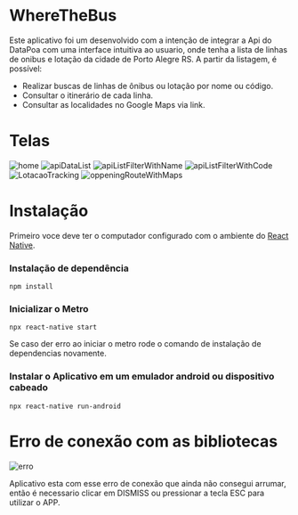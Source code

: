 # WhereTheBus
Este aplicativo foi um desenvolvido com a intenção de integrar a Api do DataPoa com uma interface intuitiva ao usuario, onde tenha a lista de linhas de onibus e lotação da cidade de Porto Alegre RS.
A partir da listagem, é possível:
- Realizar buscas de linhas de ônibus ou lotação por nome ou código.
- Consultar o itinerário de cada linha.
- Consultar as localidades no Google Maps via link.

# Telas
![home](https://user-images.githubusercontent.com/40700896/229917457-b824723e-39e5-46df-941a-e0bd38bd87f7.png) ![apiDataList](https://user-images.githubusercontent.com/40700896/229921772-969f93b7-3fb4-4c7a-9ddd-34da4b696e41.png) ![apiListFilterWithName](https://user-images.githubusercontent.com/40700896/229922345-28be5ecd-bbf2-4e4a-94a3-50001c7bd29d.png)
![apiListFilterWithCode](https://user-images.githubusercontent.com/40700896/229922511-62a2f97b-9ddd-4e5a-9a5b-bf7bb00dbc26.png)
![LotacaoTracking](https://user-images.githubusercontent.com/40700896/229922534-e42efaf6-c84e-4eff-8cbf-d849e10b78bd.png)
![oppeningRouteWithMaps](https://user-images.githubusercontent.com/40700896/229922540-99c7ec0e-d094-4544-aa87-8c74521e8824.png)

# Instalação
Primeiro voce deve ter o computador configurado com o ambiente do [React Native](https://reactnative.dev/docs/environment-setup).

### Instalação de dependência
```
npm install
```

### Inicializar o Metro
```
npx react-native start
```
Se caso der erro ao iniciar o metro rode o comando de instalação de dependencias novamente.

### Instalar o Aplicativo em um emulador android ou dispositivo cabeado
```
npx react-native run-android
```

# Erro de conexão com as bibliotecas
![erro](https://user-images.githubusercontent.com/40700896/229924852-836e7b60-2d04-4051-994f-6b319f8374cd.png)

Aplicativo esta com esse erro de conexão que ainda não consegui arrumar, então é necessario clicar em DISMISS ou pressionar a tecla ESC para utilizar o APP.

